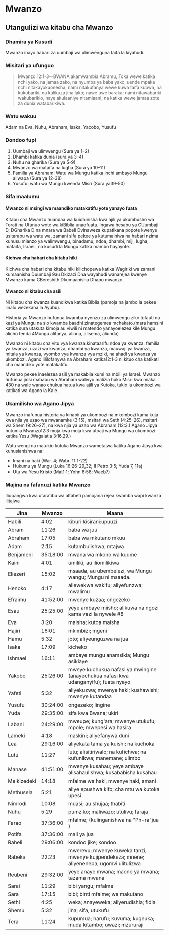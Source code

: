 # Mwanzo

## Utangulizi wa kitabu cha Mwanzo

### Dhamira ya Kusudi

Mwanzo inayo habari za uumbaji wa ulimwenguna taifa la kiyahudi.

### Misitari ya ufunguo

> Mwanzo 12:1-3—BWANA akamwambia Abramu, Toka wewe katika nchi yako, na jamaa zako, na nyumba ya baba yako, uende mpaka nchi nitakayokuonesha; nami nitakufanya wewe kuwa taifa kubwa, na kukubariki, na kulikuza jina lako; nawe uwe baraka; nami nitawabariki wakubarikio, naye akulaaniye nitamlaani; na katika wewe jamaa zote za dunia watabarikiwa.

### Watu wakuu

Adam na Eva, Nuhu, Abraham, Isaka, Yacobo, Yusufu

### Dondoo fupi

1. Uumbaji wa ulimwengu (Sura ya 1–2)
2. Dhambi katika dunia (sura ya 3–4)
3. Nuhu na gharika (Sura ya 5-9)
4. Mwanzo wa mataifa na lugha (Sura ya 10–11)
5. Familia ya Abraham: Watu wa Mungu katika inchi ambayo Mungu aliwapa (Sura ya 12-38)
6. Yusufu: watu wa Mungu kwenda Misri (Sura ya39-50)

### Sifa maalumu

#### Mwanzo ni msingi wa maandiko matakatifu yote yanayo fuata

Kitabu cha Mwanzo huandaa wa kuidhinisha kwa ajili ya ukumbusho wa Torati na Ufunuo wote wa kiBiblia unaofuata. Ingawa hesabu ya CUumbaji D, DGharika D na mnara wa Babeli Dvinaweza kupatikana popote kwenye usitarabu wa watu wa, zamani sifa pekee ya kutumainiwa na habari nzima kuhusu mianzo ya walimwengu, binadamu, ndoa, dhambi, miji, lugha, mataifa, Israeli, na kusudi la Mungu katika mambo hayayote.

#### Kichwa cha habari cha kitabu hiki

Kichwa cha habari cha kitabu hiki kilichopewa katika Wagiriki wa zamani kumaanisha Duumbaji 9au Dkizazi Dna wayahudi wanarejea kwenye Mwanzo kama CBereshith Dkumaanisha Dhapo mwanzo.

#### Mwanzo ni kitabu cha asili

Ni kitabu cha kwanza kuandikwa katika Biblia (pamoja na jambo la pekee linalo wezekana la Ayubu).

Historia ya Mwanzo hufunua kwamba nyenzo za ulimwengu ziko tofauti na kazi ya Mungu na sio kwamba baadhi zinategemea mchakato.(mara hamsini katika sura utakuta kimoja au viwili ni matendo yanayoelezea kile Mungu alicho tenda 4Mungu alifanya, aliona, alisema, aliunda)

Mwanzo ni kitabu cha vitu vya kwanza:kinataarifu ndoa ya kwanza, familia ya kwanza, uzazi wa kwanza, dhambi ya kwanza, mauwaji ya kwanza, mitala ya kwanza, vyombo vya kwanza vya mziki, na ahadi ya kwanza ya ukombozi. Agano lililofanywa na Abraham katika12:1-3 ni kituo cha katikati cha maandiko yote matakatifu.

Mwanzo pekee inaelezea asili ya makabila kumi na mbili ya Israel. Mwanzo hufunua jinsi mababu wa Abraham walivyo malizia huko Misri kwa miaka 430 na wale wanao chukua hatua kwa ajili ya Kutoka, tukio la ukombozi wa katikati wa Agano la Kale.

### Ukamilisho wa Agano Jipya

Mwanzo inafunua historia ya kinabii ya ukombozi na mkombozi kama kuja kwa njia ya uzao wa mwanamke (3:15), msitari wa Seth (4:25–26), msitari wa Shem (9:26–27), na kwa njia ya uzao wa Abraham (12:3.) Agano Jipya hutumia Mwanzo12:3 moja kwa moja kwa utoaji wa Mungu wa ukombozi katika Yesu (Wagalatia 3:16,29.)

Watu wengi na matukio kutoka Mwanzo wametajwa katika Agano Jipya kwa kuhusianishwa na:

- Imani na haki (War. 4; Wabr. 11:1-22)
- Hukumu ya Mungu (Luka 16:26-29,32; II Petro 3:5; Yuda 7, 11a)
- Utu wa Yesu Kristo (Mat1:1; Yohn 8:58; Waeb7)

### Majina na fafanuzi katika Mwanzo

Iliopangwa kwa utaratibu wa alfabeti pamojana rejea kwamba wapi kwanza ilitajwa

| Jina        | Mwanzo   | Maana                                                                                     |
| ----------- | -------- | ----------------------------------------------------------------------------------------- |
| Habili      | 4:02     | kiburi:kisirani:upuuzi                                                                    |
| Abram       | 11:26    | baba wa juu                                                                               |
| Abraham     | 17:05    | baba wa mkutano mkuu                                                                      |
| Adam        | 2:15     | kutambulishwa; mtajwa                                                                     |
| Benjameni   | 35:18:00 | mwana wa mkono wa kuume                                                                   |
| Kaini       | 4:01     | umiliki, au iliomilikiwa                                                                  |
| Eliezeri    | 15:02    | msaada, au ubembelezi, wa Mungu wangu; Mungu ni msaada.                                   |
| Henoko      | 4:17     | aliewekwa wakifu; aliyefunzwa; mwalimu                                                    |
| Efraimu     | 41:52:00 | mwenye kuzaa; ongezeko                                                                    |
| Esau        | 25:25:00 | yeye ambaye miisho; alikuwa na ngozi kama vazi la nywele #8                               |
| Eva         | 3:20     | maisha; kutoa maisha                                                                      |
| Hajiri      | 16:01    | mkimbizi; mgeni                                                                           |
| Hamu        | 5:32     | joto; aliyeunguzwa na jua                                                                 |
| Isaka       | 17:09    | kicheko                                                                                   |
| Ishmael     | 16:11    | ambaye mungu anamsikia; Mungu asikiaye                                                    |
| Yakobo      | 25:26:00 | mweye kuchukua nafasi ya mwingine (anayechukua nafasi kwa udanganyifu); fuata nyayo       |
| Yafeti      | 5:32     | aliyekuzwa; mwenye haki; kushawishi; mwenye kutandaa                                      |
| Yusufu      | 30:24:00 | ongezeko; lingine                                                                         |
| Yuda        | 29:35:00 | sifa kwa Bwana; ukiri                                                                     |
| Labani      | 24:29:00 | mweupe; kung'ara; mwenye utukufu; mpole; mwepesi wa hasira                                |
| Lameki      | 4:18     | maskini; aliyefanywa duni                                                                 |
| Lea         | 29:16:00 | aliyekata tama ya kuishi; na kuchoka                                                      |
| Lutu        | 11:27    | lutu; alisitiriwalo; na kufichwa; na kufunikwa; manemane; ulimbo                          |
| Manase      | 41:51:00 | mwenye kusahau; yeye ambaye alisahaulishwa; kusababisha kusahau                           |
| Melkizedeki | 14:18    | mfalme wa haki, mwenye haki, amani                                                        |
| Methusela   | 5:21     | aliye epushwa kifo; cha mtu wa kutoka upesi                                               |
| Nimrodi     | 10:08    | muasi; au shujaa; thabiti                                                                 |
| Nuhu        | 5:29     | pumziko; maliwazo; utulivu; faraja                                                        |
| Farao       | 37:36:00 | mfalme; (kulinganishwa na "Ph-ra"jua )                                                    |
| Potifa      | 37:36:00 | mali ya jua                                                                               |
| Raheli      | 29:06:00 | kondoo jike; kondoo                                                                       |
| Rabeka      | 22:23    | mwerevu; mwenye kuweka tanzi; mwenye kujipendekeza; mnene; aliyenenepa; ugomvi ulitulizwa |
| Reubeni     | 29:32:00 | yeye anaye mwana; maono ya mwana; tazama mwana                                            |
| Sarai       | 11:29    | bibi yangu; mfalme                                                                        |
| Sara        | 17:15    | bibi; binti mfalme; wa makutano                                                           |
| Sethi       | 4:25     | weka; anayeweka; aliyerudishia; fidia                                                     |
| Shemu       | 5:32     | jina; sifa, utukufu                                                                       |
| Tera        | 11:24    | kupumua; harufu; kuvuma; kugeuka; muda kitambo; uwazi; mzururaji                          |
